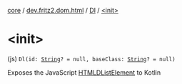 [core](../../index.md) / [dev.fritz2.dom.html](../index.md) / [Dl](index.md) / [&lt;init&gt;](./-init-.md)

# &lt;init&gt;

(js) `Dl(id: `[`String`](https://kotlinlang.org/api/latest/jvm/stdlib/kotlin/-string/index.html)`? = null, baseClass: `[`String`](https://kotlinlang.org/api/latest/jvm/stdlib/kotlin/-string/index.html)`? = null)`

Exposes the JavaScript [HTMLDListElement](https://developer.mozilla.org/en/docs/Web/API/HTMLDListElement) to Kotlin

